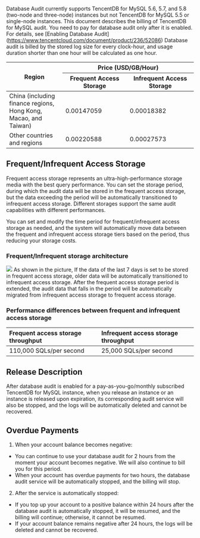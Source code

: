 ﻿Database Audit currently supports TencentDB for MySQL 5.6, 5.7, and 5.8 (two-node and three-node) instances but not TencentDB for MySQL 5.5 or single-node instances. This document describes the billing of TencentDB for MySQL audit.
You need to pay for database audit only after it is enabled. For details, see [Enabling Database Audit] (https://www.tencentcloud.com/document/product/236/52086)
Database audit is billed by the stored log size for every clock-hour, and usage duration shorter than one hour will be calculated as one hour.
<table>
<thead><tr><th rowspan="2" width=30%>Region</th><th colspan = "2" >Price (USD/GB/Hour)</th></tr><th>Frequent Access Storage</th><th>Infrequent Access Storage</th></tr></thead>
<tbody>
<tr>
<td>China (including finance regions, Hong Kong, Macao, and Taiwan)</td>
<td>0.00147059</td><td>0.00018382</td></tr>
<tr>
<td>Other countries and regions</td>
<td>0.00220588</td><td>0.00027573</td></tr>        
</tbody></table>

## Frequent/Infrequent Access Storage
Frequent access storage represents an ultra-high-performance storage media with the best query performance. You can set the storage period, during which the audit data will be stored in the frequent access storage, but the data exceeding the period will be automatically transitioned to infrequent access storage. Different storages support the same audit capabilities with different performances.

You can set and modify the time period for frequent/infrequent access storage as needed, and the system will automatically move data between the frequent and infrequent access storage tiers based on the period, thus reducing your storage costs.


### Frequent/Infrequent storage architecture
![](https://staticintl.cloudcachetci.com/yehe/backend-news/QTEv890_tapd_20397132_base64_1670577775_72.png)
As shown in the picture, If the data of the last 7 days is set to be stored in frequent access storage, older data will be automatically transitioned to infrequent access storage. After the frequent access storage period is extended, the audit data that falls in the period will be automatically migrated from infrequent access storage to frequent access storage.

### Performance differences between frequent and infrequent access storage

| Frequent access storage throughput | Infrequent access storage throughput |
| :-------------- | :------------- |
| 110,000 SQLs/per second | 25,000 SQLs/per second |

## Release Description
After database audit is enabled for a pay-as-you-go/monthly subscribed TencentDB for MySQL instance, when you release an instance or an instance is released upon expiration, its corresponding audit service will also be stopped, and the logs will be automatically deleted and cannot be recovered.

## Overdue Payments
1. When your account balance becomes negative:
 - You can continue to use your database audit for 2 hours from the moment your account becomes negative. We will also continue to bill you for this period.
 - When your account has overdue payments for two hours, the database audit service will be automatically stopped, and the billing will stop.

2. After the service is automatically stopped:
 - If you top up your account to a positive balance within 24 hours after the database audit is automatically stopped, it will be resumed, and the billing will continue; otherwise, it cannot be resumed.
 - If your account balance remains negative after 24 hours, the logs will be deleted and cannot be recovered.